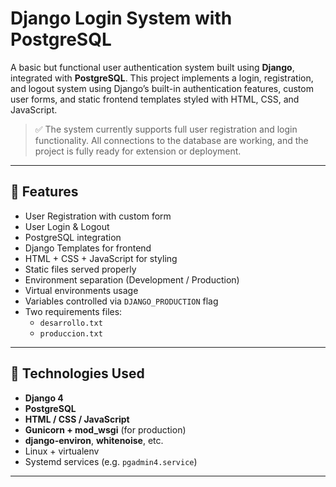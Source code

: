 # Django Login System with PostgreSQL

A basic but functional user authentication system built using **Django**, integrated with **PostgreSQL**. This project implements a login, registration, and logout system using Django’s built-in authentication features, custom user forms, and static frontend templates styled with HTML, CSS, and JavaScript.

> ✅ The system currently supports full user registration and login functionality. All connections to the database are working, and the project is fully ready for extension or deployment.

---

## 🚀 Features

- User Registration with custom form
- User Login & Logout
- PostgreSQL integration
- Django Templates for frontend
- HTML + CSS + JavaScript for styling
- Static files served properly
- Environment separation (Development / Production)
- Virtual environments usage
- Variables controlled via `DJANGO_PRODUCTION` flag
- Two requirements files:  
  - `desarrollo.txt`  
  - `produccion.txt`

---

## 🧰 Technologies Used

- **Django 4**
- **PostgreSQL**
- **HTML / CSS / JavaScript**
- **Gunicorn + mod_wsgi** (for production)
- **django-environ**, **whitenoise**, etc.
- Linux + virtualenv
- Systemd services (e.g. `pgadmin4.service`)

---


